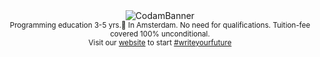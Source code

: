 
<div align="center">
  <img src="https://user-images.githubusercontent.com/63303990/169295570-87746634-423b-4301-9886-e3ea39458a0a.png" alt="CodamBanner">
</div>

<div align="center">
	<sub>
	Programming education 3-5 yrs.📍 In Amsterdam. No need for qualifications. Tuition-fee covered 100% unconditional.
	</sub>
	</br>
	<sub>
	Visit our <a href="https://www.codam.nl/">website</a> to start <a href="https://twitter.com/search?q=%23writeyourfuture&src=hashtag_click">#writeyourfuture</a>
	</sub>
</div>
